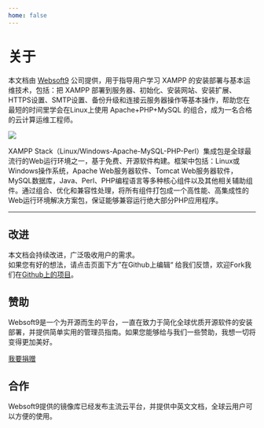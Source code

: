```yaml
---
home: false
---
```


# 关于

本文档由 [Websoft9](https://www.websoft9.com/) 公司提供，用于指导用户学习 XAMPP 的安装部署与基本运维技术，包括：把 XAMPP 部署到服务器、初始化、安装网站、安装扩展、HTTPS设置、SMTP设置、备份升级和连接云服务器操作等基本操作，帮助您在最短的时间里学会在Linux上使用 Apache+PHP+MySQL 的组合，成为一名合格的云计算运维工程师。

![](https://libs.websoft9.com/Websoft9/DocsPicture/zh/xampp/xampp-ui-websoft9.png)

XAMPP Stack（Linux/Windows-Apache-MySQL-PHP-Perl）集成包是全球最流行的Web运行环境之一，基于免费、开源软件构建。框架中包括：Linux或Windows操作系统，Apache Web服务器软件、Tomcat Web服务器软件，MySQL数据库，Java、Perl、PHP编程语言等多种核心组件以及其他相关辅助组件。通过组合、优化和兼容性处理，将所有组件打包成一个高性能、高集成性的Web运行环境解决方案包，保证能够兼容运行绝大部分PHP应用程序。

---

## 改进

本文档会持续改进，广泛吸收用户的需求。  
如果您有好的想法，请点击页面下方”在Github上编辑“ 给我们反馈，欢迎Fork我们在[Github上的项目](https://github.com/Websoft9/ansible-xampp)。

## 赞助

Websoft9是一个为开源而生的平台，一直在致力于简化全球优质开源软件的安装部署，并提供简单实用的管理员指南。如果您能够给与我们一些赞助，我想一切将变得更加美好。  

[我要捐赠](https://www.websoft9.com/aboutus/donate)

## 合作

Websoft9提供的镜像库已经发布主流云平台，并提供中英文文档，全球云用户可以方便的使用。  